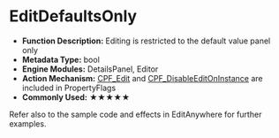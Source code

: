 # EditDefaultsOnly

- **Function Description:** Editing is restricted to the default value panel only
- **Metadata Type:** bool
- **Engine Modules:** DetailsPanel, Editor
- **Action Mechanism:** [CPF_Edit](../../../Flags/EPropertyFlags/CPF_Edit.md) and [CPF_DisableEditOnInstance](../../../Flags/EPropertyFlags/CPF_DisableEditOnInstance.md) are included in PropertyFlags
- **Commonly Used:** ★★★★★

Refer also to the sample code and effects in EditAnywhere for further examples.